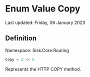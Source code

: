 # Enum Value Copy
Last updated: Friday, 06 January 2023

## Definition
Namespace: Sisk.Core.Routing

```csharp
Copy = 2 << 5
```

Represents the HTTP COPY method.

